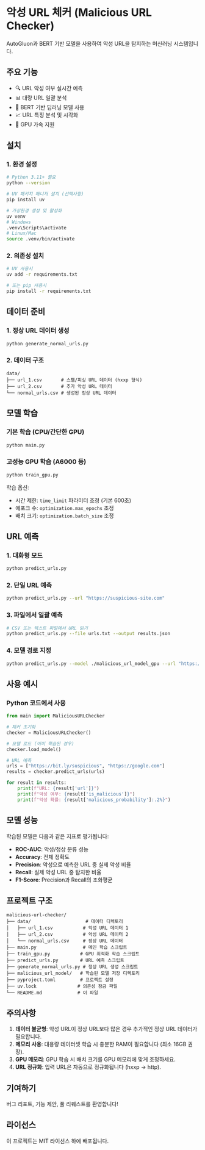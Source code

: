 # 악성 URL 체커 (Malicious URL Checker)

AutoGluon과 BERT 기반 모델을 사용하여 악성 URL을 탐지하는 머신러닝 시스템입니다.

## 주요 기능

- 🔍 URL 악성 여부 실시간 예측
- 📊 대량 URL 일괄 분석
- 🧠 BERT 기반 딥러닝 모델 사용
- 📈 URL 특징 분석 및 시각화
- 🚀 GPU 가속 지원

## 설치

### 1. 환경 설정

```bash
# Python 3.11+ 필요
python --version

# UV 패키지 매니저 설치 (선택사항)
pip install uv

# 가상환경 생성 및 활성화
uv venv
# Windows
.venv\Scripts\activate
# Linux/Mac
source .venv/bin/activate
```

### 2. 의존성 설치

```bash
# UV 사용시
uv add -r requirements.txt

# 또는 pip 사용시
pip install -r requirements.txt
```

## 데이터 준비

### 1. 정상 URL 데이터 생성

```bash
python generate_normal_urls.py
```

### 2. 데이터 구조

```
data/
├── url_1.csv       # 스팸/피싱 URL 데이터 (hxxp 형식)
├── url_2.csv       # 추가 악성 URL 데이터
└── normal_urls.csv # 생성된 정상 URL 데이터
```

## 모델 학습

### 기본 학습 (CPU/간단한 GPU)

```bash
python main.py
```

### 고성능 GPU 학습 (A6000 등)

```bash
python train_gpu.py
```

학습 옵션:
- 시간 제한: `time_limit` 파라미터 조정 (기본 600초)
- 에포크 수: `optimization.max_epochs` 조정
- 배치 크기: `optimization.batch_size` 조정

## URL 예측

### 1. 대화형 모드

```bash
python predict_urls.py
```

### 2. 단일 URL 예측

```bash
python predict_urls.py --url "https://suspicious-site.com"
```

### 3. 파일에서 일괄 예측

```bash
# CSV 또는 텍스트 파일에서 URL 읽기
python predict_urls.py --file urls.txt --output results.json
```

### 4. 모델 경로 지정

```bash
python predict_urls.py --model ./malicious_url_model_gpu --url "https://example.com"
```

## 사용 예시

### Python 코드에서 사용

```python
from main import MaliciousURLChecker

# 체커 초기화
checker = MaliciousURLChecker()

# 모델 로드 (이미 학습된 경우)
checker.load_model()

# URL 예측
urls = ["https://bit.ly/suspicious", "https://google.com"]
results = checker.predict_urls(urls)

for result in results:
    print(f"URL: {result['url']}")
    print(f"악성 여부: {result['is_malicious']}")
    print(f"악성 확률: {result['malicious_probability']:.2%}")
```

## 모델 성능

학습된 모델은 다음과 같은 지표로 평가됩니다:
- **ROC-AUC**: 악성/정상 분류 성능
- **Accuracy**: 전체 정확도
- **Precision**: 악성으로 예측한 URL 중 실제 악성 비율
- **Recall**: 실제 악성 URL 중 탐지한 비율
- **F1-Score**: Precision과 Recall의 조화평균

## 프로젝트 구조

```
malicious-url-checker/
├── data/                    # 데이터 디렉토리
│   ├── url_1.csv           # 악성 URL 데이터 1
│   ├── url_2.csv           # 악성 URL 데이터 2
│   └── normal_urls.csv     # 정상 URL 데이터
├── main.py                 # 메인 학습 스크립트
├── train_gpu.py           # GPU 최적화 학습 스크립트
├── predict_urls.py        # URL 예측 스크립트
├── generate_normal_urls.py # 정상 URL 생성 스크립트
├── malicious_url_model/   # 학습된 모델 저장 디렉토리
├── pyproject.toml         # 프로젝트 설정
├── uv.lock               # 의존성 잠금 파일
└── README.md             # 이 파일
```

## 주의사항

1. **데이터 불균형**: 악성 URL이 정상 URL보다 많은 경우 추가적인 정상 URL 데이터가 필요합니다.
2. **메모리 사용**: 대용량 데이터셋 학습 시 충분한 RAM이 필요합니다 (최소 16GB 권장).
3. **GPU 메모리**: GPU 학습 시 배치 크기를 GPU 메모리에 맞게 조정하세요.
4. **URL 정규화**: 입력 URL은 자동으로 정규화됩니다 (hxxp → http).

## 기여하기

버그 리포트, 기능 제안, 풀 리퀘스트를 환영합니다!

## 라이선스

이 프로젝트는 MIT 라이선스 하에 배포됩니다.
